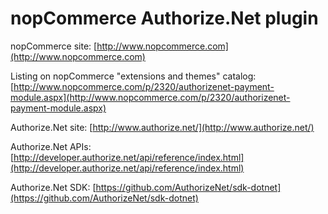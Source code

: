 nopCommerce Authorize.Net plugin
===========

nopCommerce site: [http://www.nopcommerce.com](http://www.nopcommerce.com)

Listing on nopCommerce "extensions and themes" catalog: [http://www.nopcommerce.com/p/2320/authorizenet-payment-module.aspx](http://www.nopcommerce.com/p/2320/authorizenet-payment-module.aspx)

Authorize.Net site: [http://www.authorize.net/](http://www.authorize.net/)

Authorize.Net APIs: [http://developer.authorize.net/api/reference/index.html](http://developer.authorize.net/api/reference/index.html)

Authorize.Net SDK: [https://github.com/AuthorizeNet/sdk-dotnet](https://github.com/AuthorizeNet/sdk-dotnet)